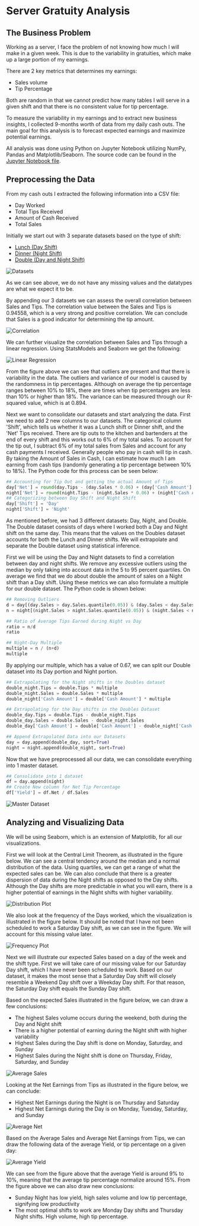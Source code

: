# Server Gratuity Analysis

## The Business Problem

Working as a server, I face the problem of not knowing how much I will make in a given week. This is due to the variability in gratuities, which make up a large portion of my earnings.

There are 2 key metrics that determines my earnings:

  - Sales volume
  - Tip Percentage

Both are random in that we cannot predict how many tables I will serve in a given shift and that there is no consistent value for tip percentage.

To measure the variability in my earnings and to extract new business insights, I collected 9-months worth of data from my daily cash outs. The main goal for this analysis is to forecast expected earnings and maximize potential earnings.

All analysis was done using Python on Jupyter Notebook utilizing NumPy, Pandas and Matplotlib/Seaborn. The source code can be found in the [Jupyter Notebook file](./analyze_data.ipynb).

## Preprocessing the Data

From my cash outs I extracted the following information into a CSV file:

  - Day Worked
  - Total Tips Received
  - Amount of Cash Received
  - Total Sales

Initially we start out with 3 separate datasets based on the type of shift:

  - [Lunch (Day Shift)](./day.csv)
  - [Dinner (Night Shift)](./night.csv)
  - [Double (Day and Night Shift)](./double.csv)

![Datasets](./img/datasets.png)

As we can see above, we do not have any missing values and the datatypes are what we expect it to be.

By appending our 3 datasets we can assess the overall correlation between Sales and Tips. The correlation value between the Sales and Tips is 0.94558, which is a very strong and positive correlation. We can conclude that Sales is a good indicator for determining the tip amount.

![Correlation](./img/corr.png)

We can further visualize the correlation between Sales and Tips through a linear regression. Using StatsModels and Seaborn we get the following:

![Linear Regression](./img/linear_regression.png)

From the figure above we can see that outliers are present and that there is variability in the data. The outliers and variance of our model is caused by the randomness in tip percentages. Although on average the tip percentage ranges between 10% to 18%, there are times when tip percentages are less than 10% or higher than 18%. The variance can be measured through our R-squared value, which is at 0.894.

Next we want to consolidate our datasets and start analyzing the data. First we need to add 2 new columns to our datasets. The categorical column 'Shift', which tells us whether it was a Lunch shift or Dinner shift, and the 'Net' Tips received. There are tip outs to the kitchen and bartenders at the end of every shift and this works out to 6% of my total sales. To account for the tip out, I subtract 6% of my total sales from Sales and account for any cash payments I received. Generally people who pay in cash will tip in cash. By taking the Amount of Sales in Cash, I can estimate how much I am earning from cash tips (randomly generating a tip percentage between 10% to 18%). The Python code for this process can be seen below:

```Python
## Accounting for Tip Out and getting the actual Amount of Tips
day['Net'] = round(day.Tips - (day.Sales * 0.06) + (day['Cash Amount'] * (np.random.randint(10,19) / 100)), 2)
night['Net'] = round(night.Tips - (night.Sales * 0.06) + (night['Cash Amount'] * (np.random.randint(10,19) / 100)), 2)
## Categorizing between Day Shift and Night Shift
day['Shift'] = 'Day'
night['Shift'] = 'Night'
```

As mentioned before, we had 3 different datasets: Day, Night, and Double. The Double dataset consists of days where I worked both a Day and Night shift on the same day. This means that the values on the Doubles dataset accounts for both the Lunch and Dinner shifts. We will extrapolate and separate the Double dataset using statistical inference.

First we will be using the Day and Night datasets to find a correlation between day and night shifts. We remove any excessive outliers using the median by only taking into account data in the 5 to 95 percent quartiles. On average we find that we do about double the amount of sales on a Night shift than a Day shift. Using these metrics we can also formulate a multiple for our double dataset. The Python code is shown below:

```Python
## Removing Outliers
d = day[(day.Sales > day.Sales.quantile(0.05)) & (day.Sales < day.Sales.quantile(0.95))].Sales.mean()
n = night[(night.Sales > night.Sales.quantile(0.05)) & (night.Sales < night.Sales.quantile(0.95))].Sales.mean()

## Ratio of Average Tips Earned during Night vs Day
ratio = n/d
ratio

## Night-Day Multiple
multiple = n / (n+d)
multiple
```

By applying our multiple, which has a value of 0.67, we can split our Double dataset into its Day portion and Night portion.

```Python
## Extrapolating for the Night shifts in the Doubles dataset
double_night.Tips = double.Tips * multiple
double_night.Sales = double.Sales * multiple
double_night['Cash Amount'] = double['Cash Amount'] * multiple

## Extrapolating for the Day shifts in the Doubles Dataset
double_day.Tips = double.Tips - double_night.Tips
double_day.Sales = double.Sales - double_night.Sales
double_day['Cash Amount'] = double['Cash Amount'] - double_night['Cash Amount']

## Append Extrapolated Data into our Datasets
day = day.append(double_day, sort=True)
night = night.append(double_night, sort=True)
```

Now that we have preprocessed all our data, we can consolidate everything into 1 master dataset.

```Python
## Consolidate into 1 dataset
df = day.append(night)
## Create New column for Net Tip Percentage
df['Yield'] = df.Net / df.Sales
```

![Master Dataset](./img/final_dataset.png)

## Analyzing and Visualizing Data

We will be using Seaborn, which is an extension of Matplotlib, for all our visualizations.

First we will look at the Central Limit Theorem, as illustrated in the figure below. We can see a central tendency around the median and a normal distribution of the data. Using quartiles, we can get a range of what the expected sales can be. We can also conclude that there is a greater dispersion of data during the Night shifts as opposed to the Day shifts. Although the Day shifts are more predictable in what you will earn, there is a higher potential of earnings in the Night shifts with higher variability.

![Distribution Plot](./img/distribution_plot.png)

We also look at the frequency of the Days worked, which the visualization is illustrated in the figure below. It should be noted that I have not been scheduled to work a Saturday Day shift, as we can see in the figure. We will account for this missing value later.

![Frequency Plot](./img/frequency_plot.png)

Next we will illustrate our expected Sales based on a day of the week and the shift type. First we will take care of our missing value for our Saturday Day shift, which I have never been scheduled to work. Based on our dataset, it makes the most sense that a Saturday Day shift will closely resemble a Weekend Day shift over a Weekday Day shift. For that reason, the Saturday Day shift equals the Sunday Day shift.

Based on the expected Sales illustrated in the figure below, we can draw a few conclusions:

  - The highest Sales volume occurs during the weekend, both during the Day and Night shift
  - There is a higher potential of earning during the Night shift with higher variability
  - Highest Sales during the Day shift is done on Monday, Saturday, and Sunday
  - Highest Sales during the Night shift is done on Thursday, Friday, Saturday, and Sunday

![Average Sales](./img/average_sales.png)

Looking at the Net Earnings from Tips as illustrated in the figure below, we can conclude:

  - Highest Net Earnings during the Night is on Thursday and Saturday
  - Highest Net Earnings during the Day is on Monday, Tuesday, Saturday, and Sunday

![Average Net](./img/average_net.png)

Based on the Average Sales and Average Net Earnings from Tips, we can draw the following data of the average Yield, or tip percentage on a given day:

![Average Yield](./img/average_yield.png)

We can see from the figure above that the average Yield is around 9% to 10%, meaning that the average tip percentage normalize around 15%. From the figure above we can also draw new conclusions:

  - Sunday Night has low yield, high sales volume and low tip percentage, signifying low productivity
  - The most optimal shifts to work are Monday Day shifts and Thursday Night shifts. High volume, high tip percentage.
